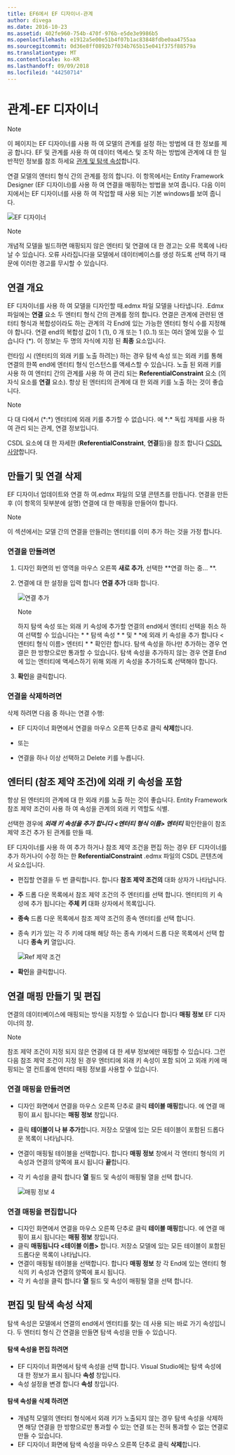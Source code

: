 ```yaml
---
title: EF6에서 EF 디자이너-관계
author: divega
ms.date: 2016-10-23
ms.assetid: 402fe960-754b-470f-976b-e5de3e9986b5
ms.openlocfilehash: e1912a5e00e51b4f07b1ac83848fdbe0aa4755aa
ms.sourcegitcommit: 0d36e8ff0892b7f034b765b15e041f375f88579a
ms.translationtype: MT
ms.contentlocale: ko-KR
ms.lasthandoff: 09/09/2018
ms.locfileid: "44250714"
---
```

# <a name="relationships---ef-designer"></a>관계-EF 디자이너
> [!NOTE]
> 이 페이지는 EF 디자이너를 사용 하 여 모델의 관계를 설정 하는 방법에 대 한 정보를 제공 합니다. EF 및 관계를 사용 하 여 데이터 액세스 및 조작 하는 방법에 관계에 대 한 일반적인 정보를 참조 하세요 [관계 및 탐색 속성](~/ef6/fundamentals/relationships.md)합니다.

연결 모델의 엔터티 형식 간의 관계를 정의 합니다. 이 항목에서는 Entity Framework Designer (EF 디자이너)를 사용 하 여 연결을 매핑하는 방법을 보여 줍니다. 다음 이미지에서는 EF 디자이너를 사용 하 여 작업할 때 사용 되는 기본 windows를 보여 줍니다.

![EF 디자이너](~/ef6/media/efdesigner.png)

> [!NOTE]
> 개념적 모델을 빌드하면 매핑되지 않은 엔터티 및 연결에 대 한 경고는 오류 목록에 나타날 수 있습니다. 오류 사라집니다을 모델에서 데이터베이스를 생성 하도록 선택 하기 때문에 이러한 경고를 무시할 수 있습니다.

## <a name="associations-overview"></a>연결 개요

EF 디자이너를 사용 하 여 모델을 디자인할 때.edmx 파일 모델을 나타냅니다. .Edmx 파일에는 **연결** 요소 두 엔터티 형식 간의 관계를 정의 합니다. 연결은 관계에 관련된 엔터티 형식과 복합성이라도 하는 관계의 각 End에 있는 가능한 엔터티 형식 수를 지정해야 합니다. 연결 end의 복합성 값이 1 (1), 0 개 또는 1 (0..1) 또는 여러 열에 있을 수 있습니다 (\*). 이 정보는 두 명의 자식에 지정 된 **최종** 요소입니다.

런타임 시 (엔터티의 외래 키를 노출 하려는) 하는 경우 탐색 속성 또는 외래 키를 통해 연결의 한쪽 end에 엔터티 형식 인스턴스를 액세스할 수 있습니다. 노출 된 외래 키를 사용 하 여 엔터티 간의 관계를 사용 하 여 관리 되는 **ReferentialConstraint** 요소 (의 자식 요소를 **연결** 요소). 항상 된 엔터티의 관계에 대 한 외래 키를 노출 하는 것이 좋습니다.

> [!NOTE]
> 다 대 다에서 (\*:\*) 엔터티에 외래 키를 추가할 수 없습니다. 에 \*:\* 독립 개체를 사용 하 여 관리 되는 관계, 연결 정보입니다.

CSDL 요소에 대 한 자세한 (**ReferentialConstraint**, **연결**등)을 참조 합니다 [CSDL 사양](~/ef6/modeling/designer/advanced/edmx/csdl-spec.md)합니다.

## <a name="create-and-delete-associations"></a>만들기 및 연결 삭제

EF 디자이너 업데이트와 연결 하 여.edmx 파일의 모델 콘텐츠를 만듭니다. 연결을 만든 후 (이 항목의 뒷부분에 설명) 연결에 대 한 매핑을 만들어야 합니다.

> [!NOTE]
> 이 섹션에서는 모델 간의 연결을 만들려는 엔터티를 이미 추가 하는 것을 가정 합니다.

### <a name="to-create-an-association"></a>연결을 만들려면

1.  디자인 화면의 빈 영역을 마우스 오른쪽 **새로 추가**, 선택한 **연결 하는 중... **.
2.  연결에 대 한 설정을 입력 합니다 **연결 추가** 대화 합니다.

    ![연결 추가](~/ef6/media/addassociation.png)

    > [!NOTE]
    > 하지 탐색 속성 또는 외래 키 속성에 추가할 연결의 end에서 엔터티 선택을 취소 하 여 선택할 수 있습니다는 * * 탐색 속성 * * 및 * *에 외래 키 속성을 추가 합니다 &lt;엔터티 형식 이름&gt; 엔터티 * * 확인란 합니다. 탐색 속성을 하나만 추가하는 경우 연결은 한 방향으로만 통과할 수 있습니다. 탐색 속성을 추가하지 않는 경우 연결 End에 있는 엔터티에 액세스하기 위해 외래 키 속성을 추가하도록 선택해야 합니다.
    
3.  **확인**을 클릭합니다.

### <a name="to-delete-an-association"></a>연결을 삭제하려면

삭제 하려면 다음 중 하나는 연결 수행:

-   EF 디자이너 화면에서 연결을 마우스 오른쪽 단추로 클릭 **삭제**합니다.

- 또는

-   연결을 하나 이상 선택하고 Delete 키를 누릅니다.

## <a name="include-foreign-key-properties-in-your-entities-referential-constraints"></a>엔터티 (참조 제약 조건)에 외래 키 속성을 포함

항상 된 엔터티의 관계에 대 한 외래 키를 노출 하는 것이 좋습니다. Entity Framework 참조 제약 조건이 사용 하 여 속성을 관계의 외래 키 역할도 식별.

선택한 경우에 ***외래 키 속성을 추가 합니다 &lt;엔터티 형식 이름&gt; 엔터티*** 확인란을이 참조 제약 조건 추가 된 관계를 만들 때.

EF 디자이너를 사용 하 여 추가 하거나 참조 제약 조건을 편집 하는 경우 EF 디자이너를 추가 하거나이 수정 하는 한 **ReferentialConstraint** .edmx 파일의 CSDL 콘텐츠에서 요소입니다.

-   편집할 연결을 두 번 클릭합니다.
    합니다 **참조 제약 조건의** 대화 상자가 나타납니다.
-   **주** 드롭 다운 목록에서 참조 제약 조건의 주 엔터티를 선택 합니다.
    엔터티의 키 속성에 추가 됩니다는 **주체 키** 대화 상자에서 목록입니다.
-   **종속** 드롭 다운 목록에서 참조 제약 조건의 종속 엔터티를 선택 합니다.
-   종속 키가 있는 각 주 키에 대해 해당 하는 종속 키에서 드롭 다운 목록에서 선택 합니다 **종속 키** 열입니다.

    ![Ref 제약 조건](~/ef6/media/refconstraint.png)

-   **확인**을 클릭합니다.

## <a name="create-and-edit-association-mappings"></a>연결 매핑 만들기 및 편집

연결의 데이터베이스에 매핑되는 방식을 지정할 수 있습니다 합니다 **매핑 정보** EF 디자이너의 창.

> [!NOTE]
> 참조 제약 조건이 지정 되지 않은 연결에 대 한 세부 정보에만 매핑할 수 있습니다. 그런 다음 참조 제약 조건이 지정 된 경우 엔터티에 외래 키 속성이 포함 되어 고 외래 키에 매핑되는 열 컨트롤에 엔터티 매핑 정보를 사용할 수 있습니다.

### <a name="create-an-association-mapping"></a>연결 매핑을 만들려면

-   디자인 화면에서 연결을 마우스 오른쪽 단추로 클릭 **테이블 매핑**합니다.
    에 연결 매핑이 표시 됩니다는 **매핑 정보** 창입니다.
-   클릭 **테이블이 나 뷰 추가**합니다.
    저장소 모델에 있는 모든 테이블이 포함된 드롭다운 목록이 나타납니다.
-   연결이 매핑될 테이블을 선택합니다.
    합니다 **매핑 정보** 창에서 각 엔터티 형식의 키 속성과 연결의 양쪽에 표시 됩니다 **끝**합니다.
-   각 키 속성을 클릭 합니다 **열** 필드 및 속성이 매핑될 열을 선택 합니다.

    ![매핑 정보 4](~/ef6/media/mappingdetails4.png)

### <a name="edit-an-association-mapping"></a>연결 매핑을 편집합니다

-   디자인 화면에서 연결을 마우스 오른쪽 단추로 클릭 **테이블 매핑**합니다.
    에 연결 매핑이 표시 됩니다는 **매핑 정보** 창입니다.
-   클릭 **매핑됩니다 &lt;테이블 이름&gt;** 합니다.
    저장소 모델에 있는 모든 테이블이 포함된 드롭다운 목록이 나타납니다.
-   연결이 매핑될 테이블을 선택합니다.
    합니다 **매핑 정보** 창 각 End에 있는 엔터티 형식의 키 속성과 연결의 양쪽에 표시 됩니다.
-   각 키 속성을 클릭 합니다 **열** 필드 및 속성이 매핑될 열을 선택 합니다.

## <a name="edit-and-delete-navigation-properties"></a>편집 및 탐색 속성 삭제

탐색 속성은 모델에서 연결의 end에서 엔터티를 찾는 데 사용 되는 바로 가기 속성입니다. 두 엔터티 형식 간 연결을 만들면 탐색 속성을 만들 수 있습니다.

#### <a name="to-edit-navigation-properties"></a>탐색 속성을 편집 하려면

-   EF 디자이너 화면에서 탐색 속성을 선택 합니다.
    Visual Studio에는 탐색 속성에 대 한 정보가 표시 됩니다 **속성** 창입니다.
-   속성 설정을 변경 합니다 **속성** 창입니다.

#### <a name="to-delete-navigation-properties"></a>탐색 속성을 삭제 하려면

-   개념적 모델의 엔터티 형식에서 외래 키가 노출되지 않는 경우 탐색 속성을 삭제하면 해당 연결을 한 방향으로만 통과할 수 있는 연결 또는 전혀 통과할 수 없는 연결로 만들 수 있습니다.
-   EF 디자이너 화면에 탐색 속성을 마우스 오른쪽 단추로 클릭 **삭제**합니다.
